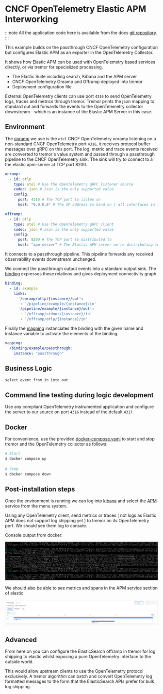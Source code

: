 # CNCF OpenTelemetry Elastic APM Interworking

:::note
All the application code here is available from the docs [git repository](https://github.com/tremor-rs/tremor-www-docs/tree/main/docs/workshop/examples/44_otel_elastic_apm).
:::

This example builds on the passthrough CNCF OpenTelemetry
configuration but configures Elastic APM as an exporter in the
OpenTelemetry Collector.

It shows how Elastic APM can be used with OpenTelemetry based services directly, or via
tremor for specialized processing.

* The Elastic Suite including search, Kibana and the APM server
* CNCF OpenTelemetry Onramp and Offramp deployed into tremor
* Deployment configuration file

External OpenTelemetry clients can use port `4316` to send OpenTelemetry logs, traces and metrics
through tremor. Tremor prints the json mapping to standard out and forwards the events to the
OpenTelemetry collector downstream - which is an instance of the Elastic APM Server in this case.

## Environment

The [onramp](etc/tremor/config/00_ramps.yaml) we use is the `otel` CNCF OpenTelemetry onramp listening on a non-standard CNCF OpenTelemetry port `4316`, it receives protocol buffer messages over gRPC on this port. The log, metric and trace events received are converted to tremor's value system and passed through a passthrough pipeline to the CNCF OpenTelemetry sink. The sink will try to connect to a the elastic apm-server at TCP port 8200.

```yaml
onramp:
  - id: otlp
    type: otel # Use the OpenTelemetry gRPC listener source
    codec: json # Json is the only supported value
    config:
      port: 4316 # The TCP port to listen on
      host: "0.0.0.0" # The IP address to bind on ( all interfaces in this case )
```

```yaml
offramp:
  - id: otlp
    type: otel # Use the OpenTelemetry gRPC client
    codec: json # Json is the only supported value
    config:
      port: 8200 # The TCP port to distributed to
      host: "apm-server" # The Elastic APM server we're distributing to
```

It connects to a passthrough pipeline. This pipeline forwards any received
observability events downstream unchanged.

We connect the passthrough output events into a standard output sink.
The [binding](./etc/tremor/config/01_binding.yaml) expresses these relations and gives deployment connectivity graph.

```yaml
binding:
  - id: example
    links:
      '/onramp/otlp/{instance}/out':
       - '/pipeline/example/{instance}/in'
      '/pipeline/example/{instance}/out':
       - '/offramp/stdout/{instance}/in'
       - '/offramp/otlp/{instance}/in'
```

Finally the [mapping](./etc/tremor/config/02_mapping.yaml) instanciates the binding with the given name and instance variable to activate the elements of the binding.

```yaml
mapping:
  /binding/example/passthrough:
    instance: "passthrough"
```

## Business Logic

```trickle
select event from in into out
```

## Command line testing during logic development

Use any compliant OpenTelemetry instrumented application and configure the
server to our source on port `4316` instead of the default `4317`.

## Docker

For convenience, use the provided [docker-compose.yaml](./docker-compose.yaml) to
start and stop tremor and the OpenTelemetry collector as follows:

```bash
# Start
$ docker compose up

# Stop
$ docker compose down
```

## Post-installation steps

Once the environment is running we can log into [kibana](http://localhost:5601) and
select the [APM](http://localhost:5601/app/apm/services?rangeFrom=now-15m&rangeTo=now) service
from the menu system.

Using any OpenTelemetry client, send metrics or traces ( not logs as Elastic APM does not support
log shipping yet ) to tremor on its OpenTelemetry port. We should see them log to console.

Console output from docker:

![console](./console-log.png)

We should also be able to see metrics and spans in the APM service section of elastic.

![elastic-apm](elastic-span.png)

## Advanced

From here on you can configure the ElasticSearch offramp in tremor for log shipping to elastic whilst exposing a pure OpenTelemetry interface to the outside world.

This would allow upstream clients to use the OpenTelemetry protocol exclusively. A tremor algorithm can batch and convert OpenTelemetry log formatted messages to the form that the ElasticSearch APIs prefer for bulk log shipping.
